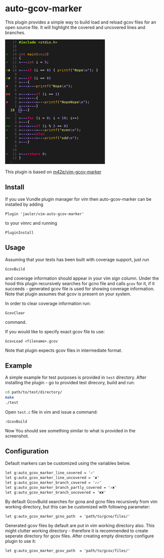 # auto-gcov-marker

This plugin provides a simple way to build load and reload gcov files for an open
source file. It will highlight the covered and uncovered lines and branches.

![Screenshot](/img/screenshot.png)

This plugin is based on [m42e/vim-gcov-marker](https://github.com/m42e/vim-gcov-marker)

## Install

If you use Vundle plugin manager for vim then auto-gcov-marker can be installed by adding

```vimrc
Plugin 'jauler/vim-auto-gcov-marker'
```
to your vimrc and running
```
PluginInstall
```

## Usage

Assuming that your tests has been built with coverage support, just run
```
GcovBuild
```
and coverage information should appear in your vim sign column.
Under the hood this plugin recursively searches for gcno file and calls `gcov` for it, if it succeeds - generated gcov file is used for showing coverage information.
Note that plugin assumes that gcov is present on your system.

In order to clear coverage information run:
```
GcovClear
```
command.

If you would like to specify exact gcov file to use:
```
GcovLoad <filename>.gcov
```
Note that plugin expects gcov files in intermediate format.


## Example

A simple example for test purposes is provided in `test` directory.
After installing the plugin - go to provided test direcory, build and run:
```bash
cd path/to/test/directory/
make
./test
```

Open `test.c` file in vim and issue a command:
```vimrc
:GcovBuild
```

Now You should see something similar to what is provided in the screenshot.


## Configuration

Default markers can be customized using the variables below.
```vimrc
let g:auto_gcov_marker_line_covered = '✓'
let g:auto_gcov_marker_line_uncovered = '✘'
let g:auto_gcov_marker_branch_covered = '✓✓'
let g:auto_gcov_marker_branch_partly_covered = '✓✘'
let g:auto_gcov_marker_branch_uncovered = '✘✘'

```

By default GcovBuild searches for gcna and gcno files recursively from vim working directory, but this can be customized with following parameter:
```vimrc
let g:auto_gcov_marker_gcno_path  = 'path/to/gcno/files/'
```

Generated gcov files by default are put in vim working directory also.
This might clutter working directory - therefore it is recommended to create seperate directory for gcov files.
After creating empty directory configure plugin to use it:
```vimrc
let g:auto_gcov_marker_gcov_path  = 'path/to/gcov/files/'
```

